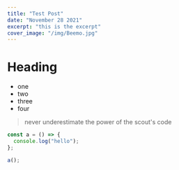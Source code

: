 ```yaml
---
title: "Test Post"
date: "November 28 2021"
excerpt: "this is the excerpt"
cover_image: "/img/Beemo.jpg"
---
```


# Heading

- one
- two
- three
- four

> never underestimate the power of the scout's code

```js
const a = () => {
  console.log("hello");
};

a();
```
